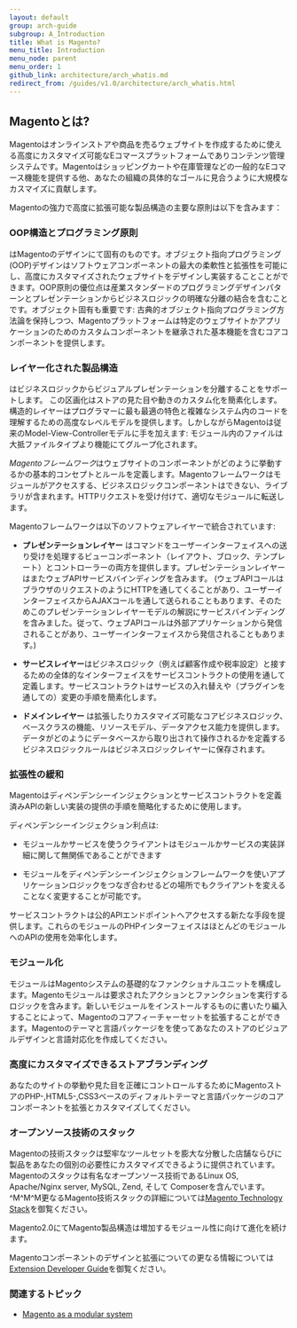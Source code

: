 ```yaml
---
layout: default
group: arch-guide
subgroup: A_Introduction
title: What is Magento?
menu_title: Introduction
menu_node: parent
menu_order: 1
github_link: architecture/arch_whatis.md
redirect_from: /guides/v1.0/architecture/arch_whatis.html
---
```


<h2 id="m2arch-whatis-overview">Magentoとは?</h2>

Magentoはオンラインストアや商品を売るウェブサイトを作成するために使える高度にカスタマイズ可能なEコマースプラットフォームでありコンテンツ管理システムです。Magentoはショッピングカートや在庫管理などの一般的なEコマース機能を提供する他、あなたの組織の具体的なゴールに見合うように大規模なカスマイズに貢献します。

Magentoの強力で高度に拡張可能な製品構造の主要な原則は以下を含みます：

<h3>OOP構造とプログラミング原則</h3>はMagentoのデザインにて固有のものです。オブジェクト指向プログラミング(OOP)デザインはソフトウェアコンポーネントの最大の柔軟性と拡張性を可能にし、高度にカスタマイズされたウェブサイトをデザインし実装することことができます。OOP原則の優位点は産業スタンダードのプログラミングデザインパターンとプレゼンテーションからビジネスロジックの明確な分離の結合を含むことです。オブジェクト固有も重要です: 古典的オブジェクト指向プログラミング方法論を保持しつつ、Magentoプラットフォームは特定のウェブサイトかアプリケーションのためのカスタムコンポーネントを継承された基本機能を含むコアコンポーネントを提供します。


<h3>レイヤー化された製品構造</h3>はビジネスロジックからビジュアルプレゼンテーションを分離することをサポートします。 この区画化はストアの見た目や動きのカスタム化を簡素化します。構造的レイヤーはプログラマーに最も最適の特色と複雑なシステム内のコードを理解するための高度なレベルモデルを提供します。しかしながらMagentoは従来のModel-View-Controllerモデルに手を加えます: モジュール内のファイルは大抵ファイルタイプより機能にてグループ化されます。

<i>Magentoフレームワーク</i>はウェブサイトのコンポーネントがどのように挙動するかの基本的コンセプトとルールを定義します。Magentoフレームワークはモジュールがアクセスする、ビジネスロジックコンポーネントはできない、ライブラリが含まれます。HTTPリクエストを受け付けて、適切なモジュールに転送します。

Magentoフレームワークは以下のソフトウェアレイヤーで統合されています:


* <b>プレゼンテーションレイヤー</b> はコマンドをユーザーインターフェイスへの送り受けを処理するビューコンポーネント（レイアウト、ブロック、テンプレート）とコントローラーの両方を提供します。プレゼンテーションレイヤーはまたウェブAPIサービスバインディングを含みます。 (ウェブAPIコールはブラウザのリクエストのようにHTTPを通してくることがあり、ユーザーインターフェイスからAJAXコールを通して送られることもあります、そのためこのプレゼンテーションレイヤーモデルの解説にサービスバインディングを含みました。従って、ウェブAPIコールは外部アプリケーションから発信されることがあり、ユーザーインターフェイスから発信されることもあります。)

* <b>サービスレイヤー</b>はビジネスロジック（例えば顧客作成や税率設定）と接するための全体的なインターフェイスをサービスコントラクトの使用を通して定義します。サービスコントラクトはサービスの入れ替えや（プラグインを通しての）変更の手順を簡素化します。


* <b>ドメインレイヤー</b> は拡張したりカスタマイズ可能なコアビジネスロジック、ベースクラスの機能、リソースモデル、データアクセス能力を提供します。データがどのようにデータベースから取り出されて操作されるかを定義するビジネスロジックルールはビジネスロジックレイヤーに保存されます。 

 <h3>拡張性の緩和</h3>
Magentoはディペンデンシーインジェクションとサービスコントラクトを定義済みAPIの新しい実装の提供の手順を簡略化するために使用します。
 
 ディペンデンシーインジェクション利点は:
  
* モジュールかサービスを使うクライアントはモジュールかサービスの実装詳細に関して無関係であることができます
 
* モジュールをディペンデンシーインジェクションフレームワークを使いアプリケーションロジックをつなぎ合わせるどの場所でもクライアントを変えることなく変更することが可能です。
 
サービスコントラクトは公的APIエンドポイントへアクセスする新たな手段を提供します。これらのモジュールのPHPインターフェイスはほとんどのモジュールへのAPIの使用を効率化します。

<h3>モジュール化</h3>
モジュールはMagentoシステムの基礎的なファンクショナルユニットを構成します。Magentoモジュールは要求されたアクションとファンクションを実行するロジックを含みます。新しいモジュールをインストールするものに書いたり編入することによって、Magentoのコアフィーチャーセットを拡張することができます。Magentoのテーマと言語パッケージをを使ってあなたのストアのビジュアルデザインと言語対応化を作成してください。

<h3>高度にカスタマイズできるストアブランディング</h3>
あなたのサイトの挙動や見た目を正確にコントロールするためにMagentoストアのPHP-,HTML5-,CSS3ベースのディフォルトテーマと言語パッケージのコアコンポーネントを拡張とカスタマイズしてください。
 
 <h3>オープンソース技術のスタック</h3>
Magentoの技術スタックは堅牢なツールセットを膨大な分散した店舗ならびに製品をあなたの個別の必要性にカスタマイズできるように提供されています。Magentoのスタックは有名なオープンソース技術であるLinux OS, Apache/Nginx server, MySQL, Zend, そして Composerを含んでいます。^M^M^M更なるMagento技術スタックの詳細については<a href="{{ site.gdeurl }}architecture/tech-stack.html">Magento Technology Stack</a>を御覧ください。

Magento2.0にてMagento製品構造は増加するモジュール性に向けて進化を続けます。


<div class="bs-callout bs-callout-info" id="info">

  <p>Magentoコンポーネントのデザインと拡張についての更なる情報については<a href="{{ site.gdeurl }}extension-dev-guide/bk-extension-dev-guide.html">Extension Developer Guide</a>を御覧ください。</p>

</div>


<h3 id="m2arch-related">関連するトピック</h3>

* <a href="{{ site.gdeurl }}architecture/arch_asmodsys.html">Magento as a modular system</a>

